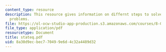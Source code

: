 ```yaml
---
content_type: resource
description: This resource gives information on differnt steps to solve static equilibrium
  problems.
file: https://ol-ocw-studio-app-production.s3.amazonaws.com/courses/8-01x-physics-i-classical-mechanics-with-an-experimental-focus-fall-2002/8a30d9ecbec770499e6d4c32a4489d32_stateq.pdf
file_type: application/pdf
resourcetype: Document
title: stateq.pdf
uid: 8a30d9ec-bec7-7049-9e6d-4c32a4489d32
---
```

